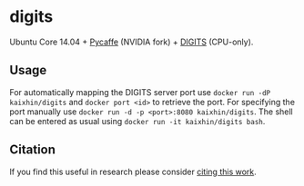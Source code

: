 digits
======
Ubuntu Core 14.04 + [Pycaffe](http://caffe.berkeleyvision.org/) (NVIDIA fork) + [DIGITS](https://developer.nvidia.com/digits) (CPU-only).

Usage
-----
For automatically mapping the DIGITS server port use `docker run -dP kaixhin/digits` and `docker port <id>` to retrieve the port.
For specifying the port manually use `docker run -d -p <port>:8080 kaixhin/digits`.
The shell can be entered as usual using `docker run -it kaixhin/digits bash`.

Citation
--------
If you find this useful in research please consider [citing this work](https://github.com/Kaixhin/dockerfiles/blob/master/CITATION.md).
